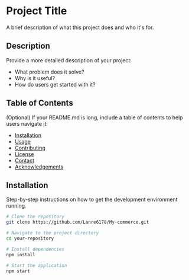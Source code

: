 # Project Title

A brief description of what this project does and who it's for.

## Description

Provide a more detailed description of your project:
- What problem does it solve?
- Why is it useful?
- How do users get started with it?

## Table of Contents

(Optional) If your README.md is long, include a table of contents to help users navigate it:
- [Installation](#installation)
- [Usage](#usage)
- [Contributing](#contributing)
- [License](#license)
- [Contact](#contact)
- [Acknowledgements](#acknowledgements)

## Installation

Step-by-step instructions on how to get the development environment running.

```bash
# Clone the repository
git clone https://github.com/Lanre6178/My-commerce.git

# Navigate to the project directory
cd your-repository

# Install dependencies
npm install

# Start the application
npm start
